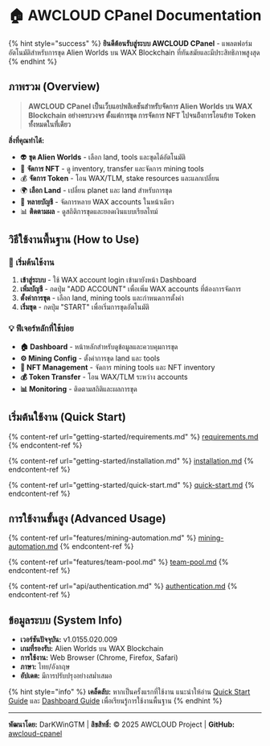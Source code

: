 # 🏠 AWCLOUD CPanel Documentation

{% hint style="success" %}
**ยินดีต้อนรับสู่ระบบ AWCLOUD CPanel** - แพลตฟอร์มอัตโนมัติสำหรับการขุด Alien Worlds บน WAX Blockchain ที่ทันสมัยและมีประสิทธิภาพสูงสุด
{% endhint %}

## ภาพรวม (Overview)

> **AWCLOUD CPanel เป็นเว็บแอปพลิเคชันสำหรับจัดการ Alien Worlds บน WAX Blockchain อย่างครบวงจร ตั้งแต่การขุด การจัดการ NFT ไปจนถึงการโอนย้าย Token ทั้งหมดในที่เดียว**

**สิ่งที่คุณทำได้:**
- 👽 **ขุด Alien Worlds** - เลือก land, tools และขุดได้อัตโนมัติ
- 💎 **จัดการ NFT** - ดู inventory, transfer และจัดการ mining tools
- 💰 **จัดการ Token** - โอน WAX/TLM, stake resources และแลกเปลี่ยน
- 🌍 **เลือก Land** - เปลี่ยน planet และ land สำหรับการขุด
- 👥 **หลายบัญชี** - จัดการหลาย WAX accounts ในหน้าเดียว
- 📊 **ติดตามผล** - ดูสถิติการขุดและยอดเงินแบบเรียลไทม์

## วิธีใช้งานพื้นฐาน (How to Use)

### 🚀 เริ่มต้นใช้งาน
1. **เข้าสู่ระบบ** - ใช้ WAX account login เข้ามายังหน้า Dashboard
2. **เพิ่มบัญชี** - กดปุ่ม "ADD ACCOUNT" เพื่อเพิ่ม WAX accounts ที่ต้องการจัดการ
3. **ตั้งค่าการขุด** - เลือก land, mining tools และกำหนดการตั้งค่า
4. **เริ่มขุด** - กดปุ่ม "START" เพื่อเริ่มการขุดอัตโนมัติ

### 💡 ฟีเจอร์หลักที่ใช้บ่อย
- **🏠 Dashboard** - หน้าหลักสำหรับดูข้อมูลและควบคุมการขุด
- **⚙️ Mining Config** - ตั้งค่าการขุด land และ tools
- **💎 NFT Management** - จัดการ mining tools และ NFT inventory  
- **💰 Token Transfer** - โอน WAX/TLM ระหว่าง accounts
- **📊 Monitoring** - ติดตามสถิติและผลการขุด

## เริ่มต้นใช้งาน (Quick Start)

{% content-ref url="getting-started/requirements.md" %}
[requirements.md](getting-started/requirements.md)
{% endcontent-ref %}

{% content-ref url="getting-started/installation.md" %}
[installation.md](getting-started/installation.md)
{% endcontent-ref %}

{% content-ref url="getting-started/quick-start.md" %}
[quick-start.md](getting-started/quick-start.md)
{% endcontent-ref %}

## การใช้งานขั้นสูง (Advanced Usage)

{% content-ref url="features/mining-automation.md" %}
[mining-automation.md](features/mining-automation.md)
{% endcontent-ref %}

{% content-ref url="features/team-pool.md" %}
[team-pool.md](features/team-pool.md)
{% endcontent-ref %}

{% content-ref url="api/authentication.md" %}
[authentication.md](api/authentication.md)
{% endcontent-ref %}

## ข้อมูลระบบ (System Info)

- **เวอร์ชันปัจจุบัน:** v1.0155.020.009  
- **เกมที่รองรับ:** Alien Worlds บน WAX Blockchain
- **การใช้งาน:** Web Browser (Chrome, Firefox, Safari)
- **ภาษา:** ไทย/อังกฤษ
- **อัปเดต:** มีการปรับปรุงอย่างสม่ำเสมอ

{% hint style="info" %}
**เคล็ดลับ:** หากเป็นครั้งแรกที่ใช้งาน แนะนำให้อ่าน [Quick Start Guide](getting-started/quick-start-guide.md) และ [Dashboard Guide](user-manual/dashboard-guide.md) เพื่อเรียนรู้การใช้งานพื้นฐาน
{% endhint %}

---

**พัฒนาโดย:** DarKWinGTM | **ลิขสิทธิ์:** © 2025 AWCLOUD Project | **GitHub:** [awcloud-cpanel](https://github.com/DarKWinGTM/awcloud-cpanel)
